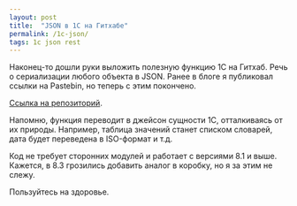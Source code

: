 ```yaml
---
layout: post
title:  "JSON в 1С на Гитхабе"
permalink: /1c-json/
tags: 1c json rest
---
```


Наконец-то дошли руки выложить полезную функцию 1С на Гитхаб. Речь о
сериализации любого объекта в JSON. Ранее в блоге я публиковал ссылки на
Pastebin, но теперь с этим покончено.

[Ссылка на репозиторий](https://github.com/igrishaev/1c-json).

Напомню, функция переводит в джейсон сущности 1С, отталкиваясь от их
природы. Например, таблица значений станет списком словарей, дата будет
переведена в ISO-формат и т.д.

Код не требует сторонних модулей и работает с версиями 8.1 и выше. Кажется, в
8.3 грозились добавить аналог в коробку, но я за этим не слежу.

Пользуйтесь на здоровье.
